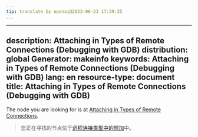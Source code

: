 ```yaml
---
tip: translate by openai@2023-06-23 17:39:35
...
```

---
description: Attaching in Types of Remote Connections (Debugging with GDB)
distribution: global
Generator: makeinfo
keywords: Attaching in Types of Remote Connections (Debugging with GDB)
lang: en
resource-type: document
title: Attaching in Types of Remote Connections (Debugging with GDB)
---

The node you are looking for is at [Attaching in Types of Remote Connections](Connecting.html#Attaching-in-Types-of-Remote-Connections).

> 您正在寻找的节点位于[远程连接类型中的附加](Connecting.html#Attaching-in-Types-of-Remote-Connections)中。

